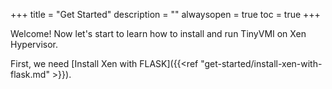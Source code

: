 +++
title = "Get Started"
description = ""
alwaysopen = true
toc = true
+++

Welcome! Now let's start to learn how to install and run TinyVMI on Xen Hypervisor.

First, we need [Install Xen with FLASK]({{<ref "get-started/install-xen-with-flask.md" >}}).